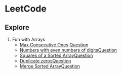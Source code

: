 # LeetCode


<h2>Explore </h2>

<ol>
	<li>Fun with Arrays
	<ul>
		<li><a href="Easy_485_max_consecutive_ones.py">Max Consecutive Ones</a> <a href="https://leetcode.com/problems/max-consecutive-ones/">Question</a></li>
		<li><a href="Easy_1295_even_digits.py">Numbers with even numbers of digits</a><a href="https://leetcode.com/problems/find-numbers-with-even-number-of-digits/">Question</a></li>
		<li><a href="Easy_977_squares_of_sorted_array.py">Squares of a Sorted Array</a><a href="https://leetcode.com/problems/squares-of-a-sorted-array/">Question</a></li>
		<li><a href="Easy_1089_duplicate_zeros.py">Duplicate zeros</a><a href="https://leetcode.com/problems/duplicate-zeros/">Question</a></li>
		<li><a href="Easy_88_Merge_sorted_arrays.py">Merge Sorted Array</a><a href="https://leetcode.com/problems/merge-sorted-array/">Question</a></li>
	</ul>
	</li>
</ol>
